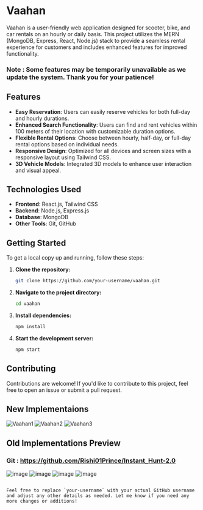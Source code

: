 # Vaahan

Vaahan is a user-friendly web application designed for scooter, bike, and car rentals on an hourly or daily basis. This project utilizes the MERN (MongoDB, Express, React, Node.js) stack to provide a seamless rental experience for customers and includes enhanced features for improved functionality.

### Note : Some features may be temporarily unavailable as we update the system. Thank you for your patience!

## Features

- **Easy Reservation**: Users can easily reserve vehicles for both full-day and hourly durations.
- **Enhanced Search Functionality**: Users can find and rent vehicles within 100 meters of their location with customizable duration options.
- **Flexible Rental Options**: Choose between hourly, half-day, or full-day rental options based on individual needs.
- **Responsive Design**: Optimized for all devices and screen sizes with a responsive layout using Tailwind CSS.
- **3D Vehicle Models**: Integrated 3D models to enhance user interaction and visual appeal.

## Technologies Used

- **Frontend**: React.js, Tailwind CSS
- **Backend**: Node.js, Express.js
- **Database**: MongoDB
- **Other Tools**: Git, GitHub

## Getting Started

To get a local copy up and running, follow these steps:

1. **Clone the repository:**
   ```bash
   git clone https://github.com/your-username/vaahan.git
   ```

2. **Navigate to the project directory:**
   ```bash
   cd vaahan
   ```

3. **Install dependencies:**
   ```bash
   npm install
   ```

4. **Start the development server:**
   ```bash
   npm start
   ```

## Contributing

Contributions are welcome! If you'd like to contribute to this project, feel free to open an issue or submit a pull request.

## New Implementaions 
![Vaahan1](https://github.com/user-attachments/assets/cef71b41-cd87-4208-81d7-e4412eedf9b0)
![Vaahan2](https://github.com/user-attachments/assets/9252189a-a963-45af-93d2-1440ab18dcf5)
![Vaahan3](https://github.com/user-attachments/assets/88b51de4-28ee-473a-b829-02fc3a0ebef8)

 
## Old Implementations Preview
### Git : https://github.com/Rishi01Prince/Instant_Hunt-2.0
![image](https://github.com/Rishi01Prince/Easy-Reach-2.0/assets/117525650/ac5afad2-843d-4b1f-8392-eb831432fc78)
![image](https://github.com/Rishi01Prince/Easy-Reach-2.0/assets/117525650/a9ee3dfd-300f-41d8-ae93-deaf26c8e4d9)
![image](https://github.com/Rishi01Prince/Easy-Reach-2.0/assets/117525650/6d334d45-e33f-466e-b854-cc3c3e79532a)
![image](https://github.com/Rishi01Prince/Easy-Reach-2.0/assets/117525650/be517865-a408-4a07-8cb1-47e8acc70e2b)

```

Feel free to replace `your-username` with your actual GitHub username and adjust any other details as needed. Let me know if you need any more changes or additions!
